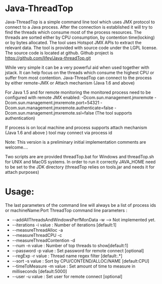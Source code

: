 Java-ThreadTop
==============

Java-ThreadTop is a simple command line tool which uses JMX protocol to connect to a Java process.
After the connection is established it will try to find the threads which consume most of the process resources.
The threads are sorted either by CPU consumption, by contention time(locking) or by bytes allocated. The tool uses Hotspot JMX APIs to extract the relevant data. 
The tool is provided with source code under the LGPL license. 
The source code is located at github. Github project is https://github.com/lifey/Java-threadTop.git  

While very simple it can be a very powerful aid when used together with jstack. It can help focus on the threads which consume the highest CPU or suffer from most contention.
Java-ThreadTop can connect to the process by either remote-JMX or Attach mechanism (Java 1.6 and above)

For Java 1.5 and for remote monitoring the monitored process need to be configured with remote JMX enabled:
   -Dcom.sun.management.jmxremote
   -Dcom.sun.management.jmxremote.port=54321
   -Dcom.sun.management.jmxremote.authenticate=false
   -Dcom.sun.management.jmxremote.ssl=false
(The tool supports authentication)

If process is on local machine and process supports attach mechanism (Java 1.6 and above ) tool may connect via process id

Note: This version is a preliminary initial implementation comments are welcome....

Two scripts are are provided threadTop.bat for Windows and threadTop.sh for UNIX and MacOS systems. In order to run it correctly JAVA_HOME need to be set to the JDK directory (threadTop relies on tools.jar and needs it for attach purposes)

Usage:
=====
The last parameters of the command line will always be a list of process ids or machineName:Port
ThreadTop command line parameters :
* --addAllThreadsAndWindowsPerfMonData -w  --> Not implemented yet.
* --iterations -i value : Number of iterations [default:1]
* --measureThreadAlloc -a
* --measureThreadCPU -c
* --measureThreadContention -d
* --num -n value : Number of top threads to show[default:1]
* --password -p value : Set password for remote connect [optional]
* --regExp -r value : Thread name regex filter [default:.*]
* --sort -s value : Sort by CPU/CONTEND/ALLOC/NAME [default:CPU]
* --timeToMeasure -m value : Set amount of time to measure in milliseconds [default:5000]
* --user -u value : Set user for remote connect [optional]

